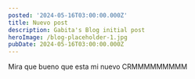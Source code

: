 ```yaml
---
posted: '2024-05-16T03:00:00.000Z'
title: Nuevo post
description: Gabita's Blog initial post
heroImage: /blog-placeholder-1.jpg
pubDate: 2024-05-16T03:00:00.000Z
---
```


Mira que bueno que esta mi nuevo CRMMMMMMMMM
